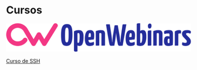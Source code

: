# Cursos

![Openwebinars](image/Openwebinars.png)

[Curso de SSH](https://github.com/MoralG/Cursos/blob/master/cursos/SSH.pdf) 

